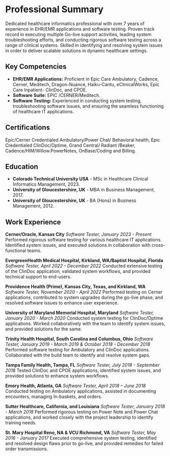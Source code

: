 # Professional Summary

Dedicated healthcare informatics professional with over 7 years of experience in EHR/EMR applications and software testing. Proven track record in executing multiple Go-live support activities, leading system troubleshooting efforts, and conducting rigorous software testing across a range of clinical systems. Skilled in identifying and resolving system issues in order to deliver scalable solutions in dynamic healthcare settings.

## Key Competencies

- **EHR/EMR Applications:** Proficient in Epic Care Ambulatory, Cadence, Cerner, Meditech, Dragon-Nuance, Haiku-Cantu, eClinicalWorks, Epic Care Inpatient- ClinDoc, and CPOE.
- **Software Suite:** EPIC /CERNER/Meditech.
- **Software Testing:** Experienced in conducting system testing, troubleshooting software issues, and ensuring the seamless functioning of healthcare IT applications.

## Certifications

Epic/Cerner Credentialed Ambulatory/Power Chat/ Behavioral health, Epic Credentialed ClinDoc/Optime, Grand Central/ Radiant /Beaker, Cadence/HIM/Willow.PowerNotes, OnBase/Coding and Billing.

## Education

- **Colorado Technical University USA** - MSc in Healthcare Clinical Informatics Management, 2023.
- **University of Gloucestershire, UK** - MBA in Business Management, 2017.
- **University of Gloucestershire, UK** - BA (Hons) in Business Management, 2012.

## Work Experience

**Cerner/Oracle, Kansas City**
*Software Tester, January 2023 - Present*
Performed rigorous software testing for various healthcare IT applications. Identified system issues, and executed solutions in collaboration with cross-functional teams. 

**EvergreenHealth Medical Hospital, Kirkland, WA/Baptist Hospital, Florida**
*Software Tester, April 2022 - December 2022*
Conducted extensive testing of the ClinDoc application, validated system workflows, and provided technical support to end-users. 

**Providence Health (Prime), Kansas City, Texas, and Kirkland, WA**
*Software Tester, November 2020 - April 2022*
Performed testing on Cerner applications, contributed to system upgrades during the go-live phase, and resolved software issues to enhance user experience.

**University of Maryland Memorial Hospital, Maryland**
*Software Tester, January 2020 - March 2020*
Conducted system testing for ClinDoc/Optime applications. Worked collaboratively with the team to identify system issues, and provided solutions for the same.

**Trinity Health Hospital, South Carolina and Columbus, Ohio**
*Software Tester, January 2019 - March 2019 & October 2018 - December 2018*
Performed software testing for Ambulatory and ClinDoc applications. Collaborated with the build team to identify and resolve system gaps.

**Tampa Family Health, Tampa, FL**
*Software Tester, July 2018 - September 2018*
Tested ClinDoc and CPOE applications, identified system issues, and provided solutions to enhance system workflows.

**Emory Health, Atlanta, GA**
*Software Tester, April 2018 – June 2018*
Conducted testing on Ambulatory applications, assisted in documenting encounters, managing In-baskets, and orders.

**Sutter Healthcare, California, and Louisiana**
*Software Tester, January 2018 - March 2018*
Performed rigorous testing on Power Note and Power Chat applications, and worked closely with the project leadership to identify training needs.

**St. Mary Hospital Reno, NA & VCU Richmond, VA**
*Software Tester, May 2016 - January 2017*
Executed comprehensive system testing, identified and resolved design flaws prior to go-live, and provided remedies for failed order transmissions.
